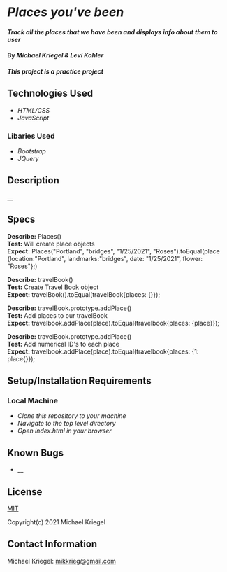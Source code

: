 # _Places you've been_

#### _Track all the places that we have been and displays info about them to user_

#### By _**Michael Kriegel & Levi Kohler**_

##### This project is a practice project

## Technologies Used

* _HTML/CSS_
* _JavaScript_

### Libaries Used

* _Bootstrap_
* _JQuery_

## Description

__


## Specs

**Describe:** Places()
<br/>
**Test:** Will create place objects
<br/>
**Expect:** Places("Portland", "bridges", "1/25/2021", "Roses").toEqual(place {location:"Portland", landmarks:"bridges", date: "1/25/2021", flower: "Roses"};)
<br/>

**Describe:** travelBook()
<br/>
**Test:** Create Travel Book object
</br>
**Expect:** travelBook().toEqual(travelBook{places: {}});

**Describe:** travelBook.prototype.addPlace()
<br/>
**Test:** Add places to our travelBook
</br>
**Expect:** travelbook.addPlace(place).toEqual(travelbook{places: {place}});

**Describe:** travelBook.prototype.addPlace()
<br/>
**Test:** Add numerical ID's to each place
</br>
**Expect:** travelbook.addPlace(place).toEqual(travelbook{places: {1: place{}});

## Setup/Installation Requirements

### Local Machine
* _Clone this repository to your machine_
* _Navigate to the top level directory_
* _Open index.html in your browser_

## Known Bugs

* __

## License

[MIT](https://opensource.org/licenses/MIT)

Copyright(c) 2021 Michael Kriegel

## Contact Information

Michael Kriegel: mikkrieg@gmail.com
